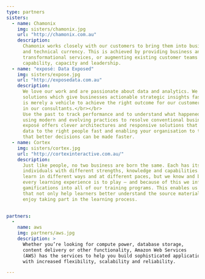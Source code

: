 ```yaml
---
type: partners
sisters:
  - name: Chamonix
    img: sisters/chamonix.jpg
    url: "http://chamonix.com.au"
    description:
      Chamonix works closely with our customers to bring them into business
      and technical currency. This is achieved by providing business and IT
      transformational services, or augmenting existing customer teams with
      capability, capacity and leadership.
  - name: "exposé: Data Exposed"
    img: sisters/expose.jpg
    url: "http://exposedata.com.au"
    description:
      We love our work and are passionate about data and analytics. We produce
      solutions which give businesses actionable strategic insights fast; the technology
      is merely a vehicle to achieve the right outcome for our customers and this is ingrained
      in our consultants.</br></br>
      Use the past to track performance and to understand what happened and why it happened
      using modern and evolving practices to resolve conventional business intelligence problems.
      exposé offers clever architectures and responsive solutions that bring your organisation's
      data to the right people fast and enabling your organisation to track history better so
      that better decisions can be made faster.
  - name: Cortex
    img: sisters/cortex.jpg
    url: "http://cortexinteractive.com.au/"
    description:
      Just like people, no two business are born the same. Each has its own unique makeup of
      individuals with different strengths, knowledge and capabilities. We understand that people
      learn in different ways and at different paces, but we know and believe that at the heart of
      every learning experience is to play – and because of this we infuse elements of
      gamifications into all of our training programs. This enables us to deliver experiences
      that not only help learners better understand the source material, but also ensure that they
      enjoy taking part in the learning process.

      
partners:
  -
    name: aws
    img: partners/aws.jpg
    description: >
      Whether you’re looking for compute power, database storage,
      content delivery or other functionality, Amazon Web Services
      (AWS) has the services to help you build sophisticated applications
      with increased flexibility, scalability and reliability.

---
```

